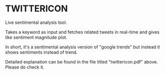 # TWITTERICON

Live sentimental analysis tool.

Takes a keyword as input and fetches related tweets in real-time and gives like sentiment magnitude plot.

In short, it's a sentimental analysis version of "google trends" but instead it shows sentiments instead of trend.

Detailed explanation can be found in the file titled "twittericon.pdf" above. Please do check it.
